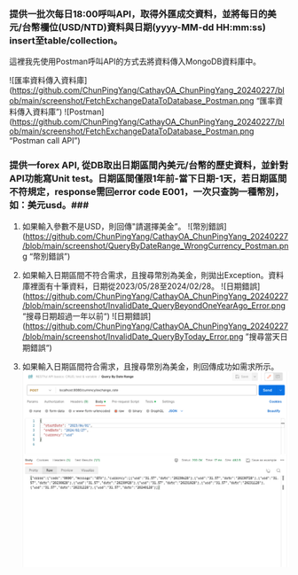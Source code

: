 ### 提供一批次每日18:00呼叫API，取得外匯成交資料，並將每日的美元/台幣欄位(USD/NTD)資料與日期(yyyy-MM-dd HH:mm:ss) insert至table/collection。 ###
這裡我先使用Postman呼叫API的方式去將資料傳入MongoDB資料庫中。

![匯率資料傳入資料庫](https://github.com/ChunPingYang/CathayOA_ChunPingYang_20240227/blob/main/screenshot/FetchExchangeDataToDatabase_Postman.png “匯率資料傳入資料庫”)
![Postman](https://github.com/ChunPingYang/CathayOA_ChunPingYang_20240227/blob/main/screenshot/FetchExchangeDataToDatabase_Postman.png “Postman call API”)

### 提供一forex API, 從DB取出日期區間內美元/台幣的歷史資料，並針對API功能寫Unit test。日期區間僅限1年前-當下日期-1天，若日期區間不符規定，response需回error code E001，一次只查詢一種幣別，如：美元usd。###
1. 如果輸入參數不是USD，則回傳"請選擇美金”。
![幣別錯誤](https://github.com/ChunPingYang/CathayOA_ChunPingYang_20240227/blob/main/screenshot/QueryByDateRange_WrongCurrency_Postman.png “幣別錯誤”)

2. 如果輸入日期區間不符合需求，且搜尋幣別為美金，則拋出Exception。資料庫裡面有十筆資料，日期從2023/05/28至2024/02/28。
![日期錯誤](https://github.com/ChunPingYang/CathayOA_ChunPingYang_20240227/blob/main/screenshot/InvalidDate_QueryBeyondOneYearAgo_Error.png “搜尋日期超過一年以前“)
![日期錯誤](https://github.com/ChunPingYang/CathayOA_ChunPingYang_20240227/blob/main/screenshot/InvalidDate_QueryByToday_Error.png ”搜尋當天日期錯誤“)

3. 如果輸入日期區間符合需求，且搜尋幣別為美金，則回傳成功如需求所示。
![日期符合區間](https://github.com/ChunPingYang/CathayOA_ChunPingYang_20240227/blob/main/screenshot/ValidaDate_Success.png "日期符合規定成功")
